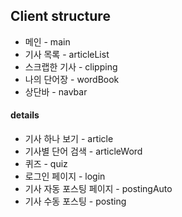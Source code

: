## Client structure
* 메인 - main
* 기사 목록 - articleList
* 스크랩한 기사 - clipping
* 나의 단어장 - wordBook
* 상단바 - navbar

#### details
* 기사 하나 보기 - article
* 기사별 단어 검색 - articleWord
* 퀴즈 - quiz
* 로그인 페이지 - login
* 기사 자동 포스팅 페이지 - postingAuto
* 기사 수동 포스팅 - posting
 
